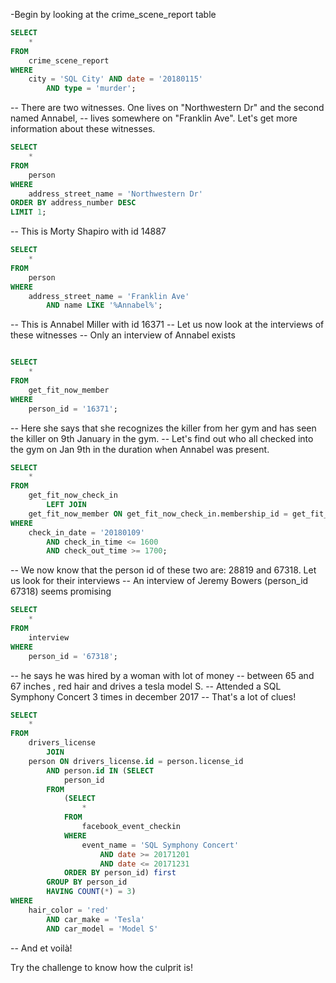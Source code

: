 -Begin by looking at the crime_scene_report table  
````sql
SELECT 
    *
FROM
    crime_scene_report
WHERE
    city = 'SQL City' AND date = '20180115'
        AND type = 'murder';
````
-- There are two witnesses. One lives on "Northwestern Dr" and the second named Annabel, 
-- lives somewhere on "Franklin Ave". Let's get more information about these witnesses.

````sql
SELECT 
    *
FROM
    person
WHERE
    address_street_name = 'Northwestern Dr'
ORDER BY address_number DESC
LIMIT 1;
````
-- This is Morty Shapiro with id 14887    

````sql
SELECT 
    *
FROM
    person
WHERE
    address_street_name = 'Franklin Ave'
        AND name LIKE '%Annabel%';
````

-- This is Annabel Miller with id 16371
-- Let us now look at the interviews of these witnesses
-- Only an interview of Annabel exists

````sql

SELECT 
    *
FROM
    get_fit_now_member
WHERE
    person_id = '16371';
````
-- Here she says that she recognizes the killer from her gym and has seen the killer on 9th January in the gym.
-- Let's find out who all checked into the gym on Jan 9th in the duration when Annabel was present.

````sql
SELECT 
    *
FROM
    get_fit_now_check_in
        LEFT JOIN
    get_fit_now_member ON get_fit_now_check_in.membership_id = get_fit_now_member.id
WHERE
    check_in_date = '20180109'
        AND check_in_time <= 1600
        AND check_out_time >= 1700;
````
-- We now know that the person id of these two are: 28819 and 67318. Let us look for their interviews
-- An interview of Jeremy Bowers (person_id 67318) seems promising

````sql
SELECT 
    *
FROM
    interview
WHERE
    person_id = '67318';
````
-- he says he was hired by a woman with lot of money
-- between 65 and 67 inches , red hair and drives a tesla model S. 
-- Attended a SQL Symphony Concert 3 times in december 2017
-- That's a lot of clues!
````sql
SELECT 
    *
FROM
    drivers_license
        JOIN
    person ON drivers_license.id = person.license_id
        AND person.id IN (SELECT 
            person_id
        FROM
            (SELECT 
                *
            FROM
                facebook_event_checkin
            WHERE
                event_name = 'SQL Symphony Concert'
                    AND date >= 20171201
                    AND date <= 20171231
            ORDER BY person_id) first
        GROUP BY person_id
        HAVING COUNT(*) = 3)
WHERE
    hair_color = 'red'
        AND car_make = 'Tesla'
        AND car_model = 'Model S'
````
-- And et voilà!

Try the challenge to know how the culprit is!
